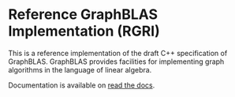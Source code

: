 # Reference GraphBLAS Implementation (RGRI)
This is a reference implementation of the draft C++ specification of GraphBLAS.
GraphBLAS provides facilities for implementing graph algorithms in the language
of linear algebra.

Documentation is available on [read the docs](https://rgri.readthedocs.io/en/latest/?).